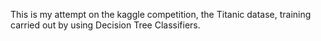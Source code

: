 This is my attempt on the kaggle competition, the Titanic datase, training carried out by using Decision Tree Classifiers.
